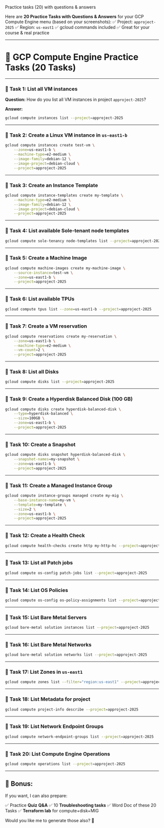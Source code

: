 Practice tasks (20) with questions & answers

Here are **20 Practice Tasks with Questions & Answers** for your GCP Compute Engine menu (based on your screenshots):
✅ Project: `approject-2025`
✅ Region: `us-east1`
✅ gcloud commands included
✅ Great for your course & real practice

---

# 🚀 **GCP Compute Engine Practice Tasks (20 Tasks)**

---

### 🏁 **Task 1:** List all VM instances

**Question:** How do you list all VM instances in project `approject-2025`?

**Answer:**

```bash
gcloud compute instances list --project=approject-2025
```

---

### 🏁 **Task 2:** Create a Linux VM instance in `us-east1-b`

```bash
gcloud compute instances create test-vm \
    --zone=us-east1-b \
    --machine-type=e2-medium \
    --image-family=debian-12 \
    --image-project=debian-cloud \
    --project=approject-2025
```

---

### 🏁 **Task 3:** Create an Instance Template

```bash
gcloud compute instance-templates create my-template \
    --machine-type=e2-medium \
    --image-family=debian-12 \
    --image-project=debian-cloud \
    --project=approject-2025
```

---

### 🏁 **Task 4:** List available Sole-tenant node templates

```bash
gcloud compute sole-tenancy node-templates list --project=approject-2025
```

---

### 🏁 **Task 5:** Create a Machine Image

```bash
gcloud compute machine-images create my-machine-image \
    --source-instance=test-vm \
    --zone=us-east1-b \
    --project=approject-2025
```

---

### 🏁 **Task 6:** List available TPUs

```bash
gcloud compute tpus list --zone=us-east1-b --project=approject-2025
```

---

### 🏁 **Task 7:** Create a VM reservation

```bash
gcloud compute reservations create my-reservation \
    --zone=us-east1-b \
    --machine-type=e2-medium \
    --vm-count=2 \
    --project=approject-2025
```

---

### 🏁 **Task 8:** List all Disks

```bash
gcloud compute disks list --project=approject-2025
```

---

### 🏁 **Task 9:** Create a Hyperdisk Balanced Disk (100 GB)

```bash
gcloud compute disks create hyperdisk-balanced-disk \
    --type=hyperdisk-balanced \
    --size=100GB \
    --zone=us-east1-b \
    --project=approject-2025
```

---

### 🏁 **Task 10:** Create a Snapshot

```bash
gcloud compute disks snapshot hyperdisk-balanced-disk \
    --snapshot-names=my-snapshot \
    --zone=us-east1-b \
    --project=approject-2025
```

---

### 🏁 **Task 11:** Create a Managed Instance Group

```bash
gcloud compute instance-groups managed create my-mig \
    --base-instance-name=my-vm \
    --template=my-template \
    --size=2 \
    --zone=us-east1-b \
    --project=approject-2025
```

---

### 🏁 **Task 12:** Create a Health Check

```bash
gcloud compute health-checks create http my-http-hc --project=approject-2025
```

---

### 🏁 **Task 13:** List all Patch jobs

```bash
gcloud compute os-config patch-jobs list --project=approject-2025
```

---

### 🏁 **Task 14:** List OS Policies

```bash
gcloud compute os-config os-policy-assignments list --project=approject-2025
```

---

### 🏁 **Task 15:** List Bare Metal Servers

```bash
gcloud bare-metal solution instances list --project=approject-2025
```

---

### 🏁 **Task 16:** List Bare Metal Networks

```bash
gcloud bare-metal solution networks list --project=approject-2025
```

---

### 🏁 **Task 17:** List Zones in `us-east1`

```bash
gcloud compute zones list --filter="region:us-east1" --project=approject-2025
```

---

### 🏁 **Task 18:** List Metadata for project

```bash
gcloud compute project-info describe --project=approject-2025
```

---

### 🏁 **Task 19:** List Network Endpoint Groups

```bash
gcloud compute network-endpoint-groups list --project=approject-2025
```

---

### 🏁 **Task 20:** List Compute Engine Operations

```bash
gcloud compute operations list --project=approject-2025
```

---

## 🎁 Bonus:

If you want, I can also prepare:

✅ Practice **Quiz Q\&A**
✅ 10 **Troubleshooting tasks**
✅ Word Doc of these 20 Tasks
✅ **Terraform lab** for compute+disk+MIG

Would you like me to generate those also? 🚀
